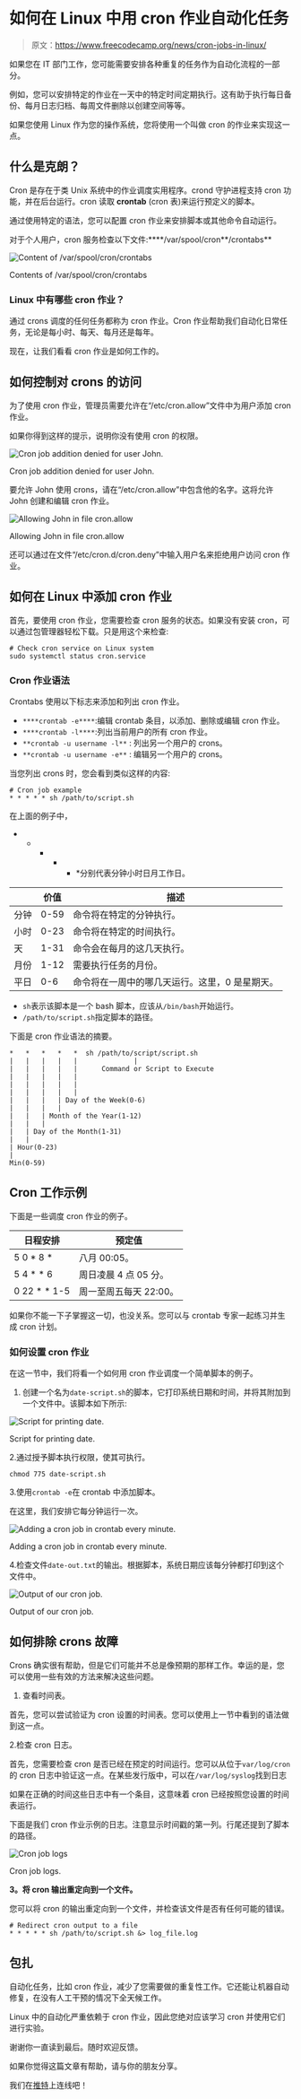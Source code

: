 # 如何在 Linux 中用 cron 作业自动化任务

> 原文：<https://www.freecodecamp.org/news/cron-jobs-in-linux/>

如果您在 IT 部门工作，您可能需要安排各种重复的任务作为自动化流程的一部分。

例如，您可以安排特定的作业在一天中的特定时间定期执行。这有助于执行每日备份、每月日志归档、每周文件删除以创建空间等等。

如果您使用 Linux 作为您的操作系统，您将使用一个叫做 cron 的作业来实现这一点。

## 什么是克朗？

Cron 是存在于类 Unix 系统中的作业调度实用程序。crond 守护进程支持 cron 功能，并在后台运行。cron 读取 **crontab** (cron 表)来运行预定义的脚本。

通过使用特定的语法，您可以配置 cron 作业来安排脚本或其他命令自动运行。

对于个人用户，cron 服务检查以下文件:****/var/spool/cron**/crontabs**

![Content of /var/spool/cron/crontabs ](img/b8e3c2b222e7c29704e231fda9d56d59.png)

Contents of /var/spool/cron/crontabs

### Linux 中有哪些 cron 作业？

通过 crons 调度的任何任务都称为 cron 作业。Cron 作业帮助我们自动化日常任务，无论是每小时、每天、每月还是每年。

现在，让我们看看 cron 作业是如何工作的。

## 如何控制对 crons 的访问

为了使用 cron 作业，管理员需要允许在“/etc/cron.allow”文件中为用户添加 cron 作业。

如果你得到这样的提示，说明你没有使用 cron 的权限。

![Cron job addition denied for user John.](img/d3897cd30ea193e7bf0e2f69bb75a331.png)

Cron job addition denied for user John.

要允许 John 使用 crons，请在“/etc/cron.allow”中包含他的名字。这将允许 John 创建和编辑 cron 作业。

![Allowing John in file cron.allow](img/b11093b6aa1e485a7b9b76e2a4e4ee2a.png)

Allowing John in file cron.allow

还可以通过在文件“/etc/cron.d/cron.deny”中输入用户名来拒绝用户访问 cron 作业。

## 如何在 Linux 中添加 cron 作业

首先，要使用 cron 作业，您需要检查 cron 服务的状态。如果没有安装 cron，可以通过包管理器轻松下载。只是用这个来检查:

```
# Check cron service on Linux system
sudo systemctl status cron.service
```

### Cron 作业语法

Crontabs 使用以下标志来添加和列出 cron 作业。

*   `****crontab -e****`:编辑 crontab 条目，以添加、删除或编辑 cron 作业。
*   `****crontab -l****`:列出当前用户的所有 cron 作业。
*   `**crontab -u username -l**` : 列出另一个用户的 crons。
*   `**crontab -u username -e**` : 编辑另一个用户的 crons。

当您列出 crons 时，您会看到类似这样的内容:

```
# Cron job example
* * * * * sh /path/to/script.sh
```

在上面的例子中，

*   * * * * *分别代表分钟小时日月工作日。

|  | 价值 | 描述 |
| --- | --- | --- |
| 分钟 | 0-59 | 命令将在特定的分钟执行。 |
| 小时 | 0-23 | 命令将在特定的时间执行。 |
| 天 | 1-31 | 命令会在每月的这几天执行。 |
| 月份 | 1-12 | 需要执行任务的月份。 |
| 平日 | 0-6 | 命令将在一周中的哪几天运行。这里，0 是星期天。 |

*   `sh`表示该脚本是一个 bash 脚本，应该从`/bin/bash`开始运行。
*   `/path/to/script.sh`指定脚本的路径。

下面是 cron 作业语法的摘要。

```
*   *   *   *   *  sh /path/to/script/script.sh
|   |   |   |   |              |
|   |   |   |   |      Command or Script to Execute        
|   |   |   |   |
|   |   |   |   |
|   |   |   |   |
|   |   |   | Day of the Week(0-6)
|   |   |   |
|   |   | Month of the Year(1-12)
|   |   |
|   | Day of the Month(1-31)  
|   |
| Hour(0-23)  
|
Min(0-59)
```

## Cron 工作示例

下面是一些调度 cron 作业的例子。

| 日程安排 | 预定值 |
| --- | --- |
| 5 0 * 8 * | 八月 00:05。 |
| 5 4 * * 6 | 周日凌晨 4 点 05 分。 |
| 0 22 * * 1-5 | 周一至周五每天 22:00。 |

如果你不能一下子掌握这一切，也没关系。您可以与 crontab 专家一起练习并生成 cron 计划。

### 如何设置 cron 作业

在这一节中，我们将看一个如何用 cron 作业调度一个简单脚本的例子。

1.  创建一个名为`date-script.sh`的脚本，它打印系统日期和时间，并将其附加到一个文件中。该脚本如下所示:

![Script for printing date.](img/0b521ffb23fe36d7f0cb637c27920346.png)

Script for printing date.

2.通过授予脚本执行权限，使其可执行。

```
chmod 775 date-script.sh
```

3.使用`crontab -e`在 crontab 中添加脚本。

在这里，我们安排它每分钟运行一次。

![Adding a cron job in crontab every minute.](img/e62c079f2eb2c5658d9f812e66ff2f90.png)

Adding a cron job in crontab every minute.

4.检查文件`date-out.txt`的输出。根据脚本，系统日期应该每分钟都打印到这个文件中。

![Output of our cron job.](img/db7f4cb17a4b3970f7431efbab367f27.png)

Output of our cron job.

## 如何排除 crons 故障

Crons 确实很有帮助，但是它们可能并不总是像预期的那样工作。幸运的是，您可以使用一些有效的方法来解决这些问题。

1.  查看时间表。

首先，您可以尝试验证为 cron 设置的时间表。您可以使用上一节中看到的语法做到这一点。

2.检查 cron 日志。

首先，您需要检查 cron 是否已经在预定的时间运行。您可以从位于`var/log/cron`的 cron 日志中验证这一点。在某些发行版中，可以在`/var/log/syslog`找到日志

如果在正确的时间这些日志中有一个条目，这意味着 cron 已经按照您设置的时间表运行。

下面是我们 cron 作业示例的日志。注意显示时间戳的第一列。行尾还提到了脚本的路径。

![Cron job logs](img/8b965ff3781d107a835d80923a21e87a.png)

Cron job logs.

**3。将 cron 输出重定向到一个文件。**

您可以将 cron 的输出重定向到一个文件，并检查该文件是否有任何可能的错误。

```
# Redirect cron output to a file
* * * * * sh /path/to/script.sh &> log_file.log
```

## 包扎

自动化任务，比如 cron 作业，减少了您需要做的重复性工作。它还能让机器自动修复，在没有人工干预的情况下全天候工作。

Linux 中的自动化严重依赖于 cron 作业，因此您绝对应该学习 cron 并使用它们进行实验。

谢谢你一直读到最后。随时欢迎反馈。

如果你觉得这篇文章有帮助，请与你的朋友分享。

我们在[推特](https://twitter.com/hira_zaira)上连线吧！
